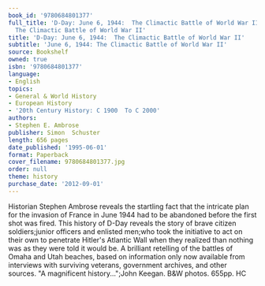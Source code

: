```yaml
---
book_id: '9780684801377'
full_title: 'D-Day: June 6, 1944:  The Climactic Battle of World War II: June 6, 1944:
  The Climactic Battle of World War II'
title: 'D-Day: June 6, 1944:  The Climactic Battle of World War II'
subtitle: 'June 6, 1944: The Climactic Battle of World War II'
source: Bookshelf
owned: true
isbn: '9780684801377'
language:
- English
topics:
- General & World History
- European History
- '20th Century History: C 1900  To C 2000'
authors:
- Stephen E. Ambrose
publisher: Simon  Schuster
length: 656 pages
date_published: '1995-06-01'
format: Paperback
cover_filename: 9780684801377.jpg
order: null
theme: history
purchase_date: '2012-09-01'
---
```

Historian Stephen Ambrose reveals the startling fact that the intricate plan for the invasion of France in June 1944 had to be abandoned before the first shot was fired. This history of D-Day reveals the story of brave citizen soldiers;junior officers and enlisted men;who took the initiative to act on their own to penetrate Hitler's Atlantic Wall when they realized than nothing was as they were told it would be. A brilliant retelling of the battles of Omaha and Utah beaches, based on information only now available from interviews with surviving veterans, government archives, and other sources. "A magnificent history...";John Keegan. B&W photos. 655pp. HC
